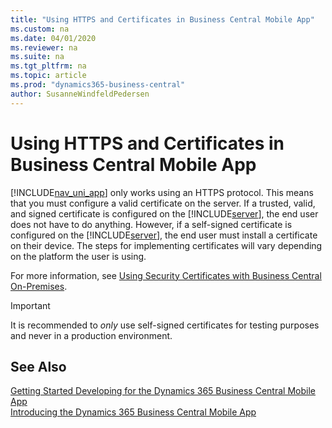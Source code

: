 ```yaml
---
title: "Using HTTPS and Certificates in Business Central Mobile App"
ms.custom: na
ms.date: 04/01/2020
ms.reviewer: na
ms.suite: na
ms.tgt_pltfrm: na
ms.topic: article
ms.prod: "dynamics365-business-central"
author: SusanneWindfeldPedersen
---
```

# Using HTTPS and Certificates in Business Central Mobile App
[!INCLUDE[nav_uni_app](includes/nav_uni_app_md.md)] only works using an HTTPS protocol. This means that you must configure a valid certificate on the server. If a trusted, valid, and signed certificate is configured on the [!INCLUDE[server](includes/server.md)], the end user does not have to do anything. However, if a self-signed certificate is configured on the [!INCLUDE[server](includes/server.md)], the end user must install a certificate on their device. The steps for implementing certificates will vary depending on the platform the user is using.  
  
For more information, see [Using Security Certificates with Business Central On-Premises](../deployment/implement-security-certificates-production-environment.md).  
  
> [!IMPORTANT]  
> It is recommended to *only* use self-signed certificates for testing purposes and never in a production environment.  
  
## See Also  
 [Getting Started Developing for the Dynamics 365 Business Central Mobile App](devenv-getting-started-developing-business-central-mobile-app.md)  
  [Introducing the Dynamics 365 Business Central Mobile App](devenv-Introducing-business-central-Mobile-App.md)   
